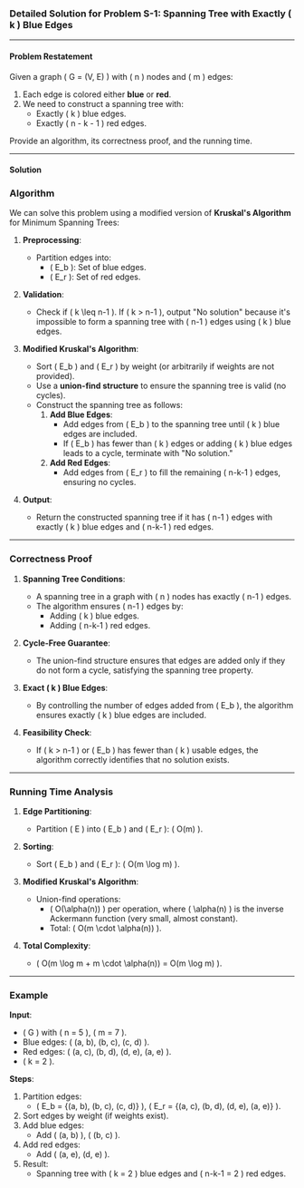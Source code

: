 ### Detailed Solution for Problem S-1: Spanning Tree with Exactly \( k \) Blue Edges

---

#### **Problem Restatement**
Given a graph \( G = (V, E) \) with \( n \) nodes and \( m \) edges:
1. Each edge is colored either **blue** or **red**.
2. We need to construct a spanning tree with:
   - Exactly \( k \) blue edges.
   - Exactly \( n - k - 1 \) red edges.

Provide an algorithm, its correctness proof, and the running time.

---

#### **Solution**

### **Algorithm**
We can solve this problem using a modified version of **Kruskal's Algorithm** for Minimum Spanning Trees:

1. **Preprocessing**:
   - Partition edges into:
     - \( E_b \): Set of blue edges.
     - \( E_r \): Set of red edges.

2. **Validation**:
   - Check if \( k \leq n-1 \). If \( k > n-1 \), output "No solution" because it's impossible to form a spanning tree with \( n-1 \) edges using \( k \) blue edges.

3. **Modified Kruskal's Algorithm**:
   - Sort \( E_b \) and \( E_r \) by weight (or arbitrarily if weights are not provided).
   - Use a **union-find structure** to ensure the spanning tree is valid (no cycles).
   - Construct the spanning tree as follows:
     1. **Add Blue Edges**:
        - Add edges from \( E_b \) to the spanning tree until \( k \) blue edges are included.
        - If \( E_b \) has fewer than \( k \) edges or adding \( k \) blue edges leads to a cycle, terminate with "No solution."
     2. **Add Red Edges**:
        - Add edges from \( E_r \) to fill the remaining \( n-k-1 \) edges, ensuring no cycles.

4. **Output**:
   - Return the constructed spanning tree if it has \( n-1 \) edges with exactly \( k \) blue edges and \( n-k-1 \) red edges.

---

### **Correctness Proof**
1. **Spanning Tree Conditions**:
   - A spanning tree in a graph with \( n \) nodes has exactly \( n-1 \) edges.
   - The algorithm ensures \( n-1 \) edges by:
     - Adding \( k \) blue edges.
     - Adding \( n-k-1 \) red edges.

2. **Cycle-Free Guarantee**:
   - The union-find structure ensures that edges are added only if they do not form a cycle, satisfying the spanning tree property.

3. **Exact \( k \) Blue Edges**:
   - By controlling the number of edges added from \( E_b \), the algorithm ensures exactly \( k \) blue edges are included.

4. **Feasibility Check**:
   - If \( k > n-1 \) or \( E_b \) has fewer than \( k \) usable edges, the algorithm correctly identifies that no solution exists.

---

### **Running Time Analysis**
1. **Edge Partitioning**:
   - Partition \( E \) into \( E_b \) and \( E_r \): \( O(m) \).

2. **Sorting**:
   - Sort \( E_b \) and \( E_r \): \( O(m \log m) \).

3. **Modified Kruskal's Algorithm**:
   - Union-find operations:
     - \( O(\alpha(n)) \) per operation, where \( \alpha(n) \) is the inverse Ackermann function (very small, almost constant).
     - Total: \( O(m \cdot \alpha(n)) \).

4. **Total Complexity**:
   - \( O(m \log m + m \cdot \alpha(n)) = O(m \log m) \).

---

### **Example**
**Input**:
- \( G \) with \( n = 5 \), \( m = 7 \).
- Blue edges: \( (a, b), (b, c), (c, d) \).
- Red edges: \( (a, c), (b, d), (d, e), (a, e) \).
- \( k = 2 \).

**Steps**:
1. Partition edges:
   - \( E_b = \{(a, b), (b, c), (c, d)\} \), \( E_r = \{(a, c), (b, d), (d, e), (a, e)\} \).
2. Sort edges by weight (if weights exist).
3. Add blue edges:
   - Add \( (a, b) \), \( (b, c) \).
4. Add red edges:
   - Add \( (a, e), (d, e) \).
5. Result:
   - Spanning tree with \( k = 2 \) blue edges and \( n-k-1 = 2 \) red edges.

